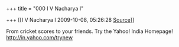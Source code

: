 +++
title = "000 I V Nacharya I"

+++
[[I V Nacharya I	2009-10-08, 05:26:28 [Source](https://groups.google.com/g/bvparishat/c/YhgvE_tmHms)]]



  
From cricket scores to your friends. Try the Yahoo! India Homepage! <http://in.yahoo.com/trynew>

